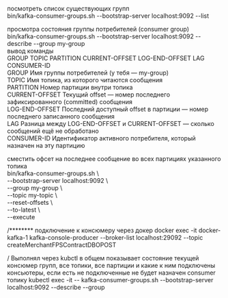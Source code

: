 посмотреть список существующих групп  
bin/kafka-consumer-groups.sh --bootstrap-server localhost:9092 --list  
  
просмотра состояния группы потребителей (consumer group)  
bin/kafka-consumer-groups.sh --bootstrap-server localhost:9092 --describe --group my-group  
вывод команды  
GROUP TOPIC PARTITION CURRENT-OFFSET LOG-END-OFFSET LAG CONSUMER-ID  
GROUP Имя группы потребителей (у тебя — my-group)  
TOPIC Имя топика, из которого читаются сообщения  
PARTITION Номер партиции внутри топика  
CURRENT-OFFSET Текущий offset — номер последнего зафиксированного (committed) сообщения  
LOG-END-OFFSET Последний доступный offset в партиции — номер последнего записанного сообщения  
LAG Разница между LOG-END-OFFSET и CURRENT-OFFSET — сколько сообщений ещё не обработано  
CONSUMER-ID Идентификатор активного потребителя, который назначен на эту партицию  
  
  
сместить офсет на последнее сообщение во всех партициях указанного топика  
bin/kafka-consumer-groups.sh \  
--bootstrap-server localhost:9092 \  
--group my-group \  
--topic my-topic \  
--reset-offsets \  
--to-latest \  
--execute

/******** подключение к консюмеру 
через докер 
docker exec -it docker-kafka-1 kafka-console-producer  --broker-list localhost:29092   --topic createMerchantFPSContractDBOPOST 


/ Выполнял через kubctl в общем  показывает состояние текущей консюмер групп, все топики, все партиции и какие к ним подключены консьютеры, если есть не подключенные не будет назначен consumer топику
kubectl exec -it <kafka pod> -- kafka-consumer-groups.sh --bootstrap-server localhost:9092 --describe --group <consumer group>
